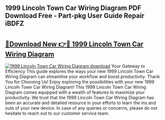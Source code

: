 ## 1999 Lincoln Town Car Wiring Diagram PDF Download Free - Part-pkg User Guide Repair iBDFZ

# <h2><a href="http://dfng7s.blite.top/?on=1999+Lincoln+Town+Car+Wiring+Diagram">🔗Download New 👉🔴 1999 Lincoln Town Car Wiring Diagram</a></h2>

[![1999 Lincoln Town Car Wiring Diagram download](https://i.imgur.com/lujVjoI.png)](http://dfng7s.blite.top/?on=1999+Lincoln+Town+Car+Wiring+Diagram)
Your Gateway to Efficiency This guide explores the ways your new 1999 Lincoln Town Car Wiring Diagram can streamline your workflow and boost productivity. Thank You for Choosing Us! Enjoy exploring the possibilities with your new 1999 Lincoln Town Car Wiring Diagram! This 1999 Lincoln Town Car Wiring Diagram comes equipped with a wealth of features to maximize your productivity. We trust that the 1999 Lincoln Town Car Wiring Diagram has been an accurate and detailed resource in your efforts to learn the ins and outs of your new device. In case of any queries or concerns, please do not hesitate to reach out to our customer service team.
